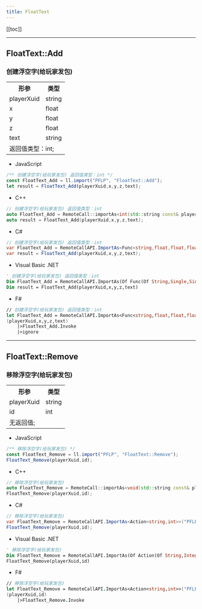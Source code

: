 ```yaml
---
title: FloatText
---
```


[[toc]]


---
## FloatText::Add
### 创建浮空字(给玩家发包)
<table><tr><th>形参</th><th>类型</th></tr>
<tr><td>playerXuid</td><td>string</td></tr>
<tr><td>x</td><td>float</td></tr>
<tr><td>y</td><td>float</td></tr>
<tr><td>z</td><td>float</td></tr>
<tr><td>text</td><td>string</td></tr>
<tr><td colspan="2">返回值类型：int;</td></tr></table>

 - JavaScript
```js
/** 创建浮空字(给玩家发包) 返回值类型：int */
const FloatText_Add = ll.import("PFLP", "FloatText::Add");
let result = FloatText_Add(playerXuid,x,y,z,text);
```
 - C++
```cpp
// 创建浮空字(给玩家发包) 返回值类型：int
auto FloatText_Add = RemoteCall::importAs<int(std::string const& playerXuid,float const& x,float const& y,float const& z,std::string const& text)>("PFLP", "FloatText::Add");
auto result = FloatText_Add(playerXuid,x,y,z,text);
```
 - C#
```csharp
// 创建浮空字(给玩家发包) 返回值类型：int
var FloatText_Add = RemoteCallAPI.ImportAs<Func<string,float,float,float,string,int>>("PFLP", "FloatText::Add");
var result = FloatText_Add(playerXuid,x,y,z,text);
```
 - Visual Basic .NET
```vb
' 创建浮空字(给玩家发包) 返回值类型：int
Dim FloatText_Add = RemoteCallAPI.ImportAs(Of Func(Of String,Single,Single,Single,String,Integer))("PFLP", "FloatText::Add")
Dim result = FloatText_Add(playerXuid,x,y,z,text)
```
 - F#
```fsharp
// 创建浮空字(给玩家发包) 返回值类型：int
let FloatText_Add = RemoteCallAPI.ImportAs<Func<string,float,float,float,string,int>>("PFLP", "FloatText::Add")
(playerXuid,x,y,z,text)
	|>FloatText_Add.Invoke
	|>ignore
```

---
## FloatText::Remove
### 移除浮空字(给玩家发包)
<table><tr><th>形参</th><th>类型</th></tr>
<tr><td>playerXuid</td><td>string</td></tr>
<tr><td>id</td><td>int</td></tr>
<tr><td colspan="2">无返回值;</td></tr></table>

 - JavaScript
```js
/** 移除浮空字(给玩家发包) */
const FloatText_Remove = ll.import("PFLP", "FloatText::Remove");
FloatText_Remove(playerXuid,id);
```
 - C++
```cpp
// 移除浮空字(给玩家发包)
auto FloatText_Remove = RemoteCall::importAs<void(std::string const& playerXuid,int const& id)>("PFLP", "FloatText::Remove");
FloatText_Remove(playerXuid,id);
```
 - C#
```csharp
// 移除浮空字(给玩家发包)
var FloatText_Remove = RemoteCallAPI.ImportAs<Action<string,int>>("PFLP", "FloatText::Remove");
FloatText_Remove(playerXuid,id);
```
 - Visual Basic .NET
```vb
' 移除浮空字(给玩家发包)
Dim FloatText_Remove = RemoteCallAPI.ImportAs(Of Action(Of String,Integer))("PFLP", "FloatText::Remove")
FloatText_Remove(playerXuid,id)
```
 - F#
```fsharp
// 移除浮空字(给玩家发包)
let FloatText_Remove = RemoteCallAPI.ImportAs<Action<string,int>>("PFLP", "FloatText::Remove")
(playerXuid,id)
	|>FloatText_Remove.Invoke
```

